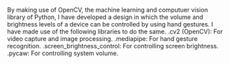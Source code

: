 By making use of OpenCV, the machine learning and computuer vision library of Python, I have developed a design in which the volume and brightness levels of a device can be controlled by using hand gestures. I have made use of the following libraries to do the same.
.cv2 (OpenCV): For video capture and image processing.
.mediapipe: For hand gesture recognition.
.screen_brightness_control: For controlling screen brightness.
.pycaw: For controlling system volume.
